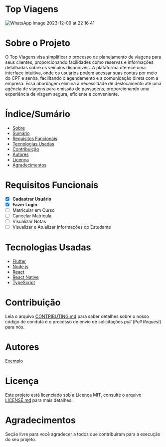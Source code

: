 # Top Viagens


![WhatsApp Image 2023-12-09 at 22 16 41](https://github.com/Mtsbrage/Top-Viagens/assets/151493477/3f17ffb3-2b98-4200-ba6f-b482a3114581)


# Sobre o Projeto

O Top Viagens visa simplificar o processo de planejamento de viagens para seus clientes, proporcionando facilidades como reservas e informações detalhadas sobre os veículos disponíveis. A plataforma oferece uma interface intuitiva, onde os usuários podem acessar suas contas por meio do CPF e senha, facilitando o agendamento e a comunicação direta com a empresa. Essa abordagem elimina a necessidade de deslocamento até uma agência de viagens para emissão de passagens, proporcionando uma experiência de viagem segura, eficiente e conveniente.

<h4 align="center"> 
	
</h4>

# Índice/Sumário

* [Sobre](#sobre-o-projeto)
* [Sumário](#índice/sumário)
* [Requisitos Funcionais](#requisitos-funcionais)
* [Tecnologias Usadas](#tecnologias-usadas)
* [Contribuição](#contribuição)
* [Autores](#autores)
* [Licença](#licença)
* [Agradecimentos](#agradecimentos)


# Requisitos Funcionais 

- [x] **Cadastrar Usuário**
- [x] **Fazer Login**
- [ ] Matricular em Curso
- [ ] Cancelar Matricula
- [ ] Visualizar Notas
- [ ] Visualizar e Atualizar Informações do Estudante

# Tecnologias Usadas

- [Flutter](https://flutter.dev/)
- [Node.js](https://nodejs.org/en/)
- [React](https://pt-br.reactjs.org/)
- [React Native](https://reactnative.dev/)
- [TypeScript](https://www.typescriptlang.org/)

# Contribuição

Leia o arquivo [CONTRIBUTING.md](CONTRIBUTING.md) para saber detalhes sobre o nosso código de conduta e o processo de envio de solicitações *pull* (*Pull Request*) para nós.

# Autores

[Exemplo](https://github.com/testing-library/react-testing-library#contributors)

# Licença

Este projeto está licenciado sob a Licença MIT,  consulte o arquivo [LICENSE.md](LICENSE.md) para mais detalhes.

# Agradecimentos

Seção livre para você agradecer a todos que contribuiram para a execução do seu projeto.
